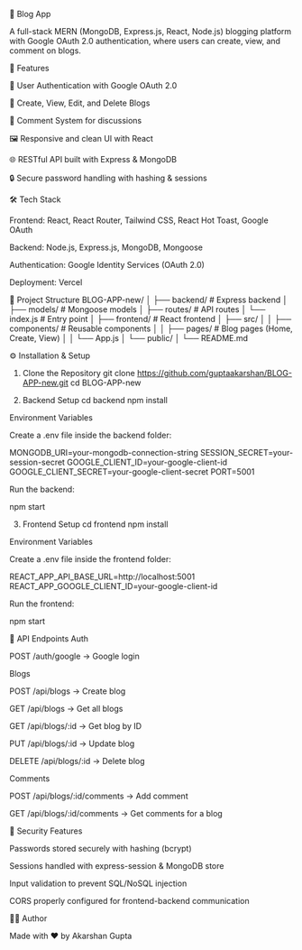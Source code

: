 📝 Blog App

A full-stack MERN (MongoDB, Express.js, React, Node.js) blogging platform with Google OAuth 2.0 authentication, where users can create, view, and comment on blogs.

🚀 Features

🔐 User Authentication with Google OAuth 2.0

📝 Create, View, Edit, and Delete Blogs

💬 Comment System for discussions

🖼️ Responsive and clean UI with React

🌐 RESTful API built with Express & MongoDB

🔒 Secure password handling with hashing & sessions

🛠️ Tech Stack

Frontend: React, React Router, Tailwind CSS, React Hot Toast, Google OAuth

Backend: Node.js, Express.js, MongoDB, Mongoose

Authentication: Google Identity Services (OAuth 2.0)

Deployment: Vercel

📂 Project Structure
BLOG-APP-new/
│
├── backend/               # Express backend
│   ├── models/            # Mongoose models
│   ├── routes/            # API routes
│   └── index.js           # Entry point
│
├── frontend/              # React frontend
│   ├── src/
│   │   ├── components/    # Reusable components
│   │   ├── pages/         # Blog pages (Home, Create, View)
│   │   └── App.js
│   └── public/
│
└── README.md

⚙️ Installation & Setup
1. Clone the Repository
git clone https://github.com/guptaakarshan/BLOG-APP-new.git
cd BLOG-APP-new

2. Backend Setup
cd backend
npm install

Environment Variables

Create a .env file inside the backend folder:

MONGODB_URI=your-mongodb-connection-string
SESSION_SECRET=your-session-secret
GOOGLE_CLIENT_ID=your-google-client-id
GOOGLE_CLIENT_SECRET=your-google-client-secret
PORT=5001


Run the backend:

npm start

3. Frontend Setup
cd frontend
npm install

Environment Variables

Create a .env file inside the frontend folder:

REACT_APP_API_BASE_URL=http://localhost:5001
REACT_APP_GOOGLE_CLIENT_ID=your-google-client-id


Run the frontend:

npm start

🔑 API Endpoints
Auth

POST /auth/google → Google login

Blogs

POST /api/blogs → Create blog

GET /api/blogs → Get all blogs

GET /api/blogs/:id → Get blog by ID

PUT /api/blogs/:id → Update blog

DELETE /api/blogs/:id → Delete blog

Comments

POST /api/blogs/:id/comments → Add comment

GET /api/blogs/:id/comments → Get comments for a blog

🔐 Security Features

Passwords stored securely with hashing (bcrypt)

Sessions handled with express-session & MongoDB store

Input validation to prevent SQL/NoSQL injection

CORS properly configured for frontend-backend communication


🧑‍💻 Author

Made with ❤️ by Akarshan Gupta
